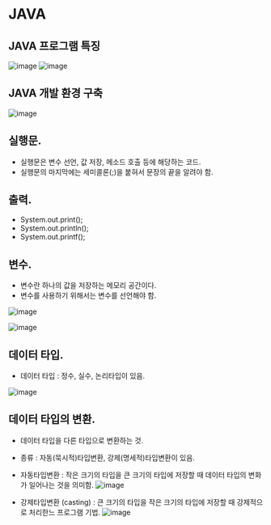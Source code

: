 # JAVA

## JAVA 프로그램 특징

![image](https://user-images.githubusercontent.com/120995529/208558464-4af80ffe-9b5b-40c8-b6ad-a63e2c54c98c.png)
![image](https://user-images.githubusercontent.com/120995529/208558744-9cf05334-6fe2-4087-89db-e39f0bf6b401.png)

## JAVA 개발 환경 구축

![image](https://user-images.githubusercontent.com/120995529/208558858-a09cf2af-4c78-4bf8-813f-5de7c0993932.png)


## 실행문.
- 실행문은 변수 선언, 값 저장, 메소드 호출 등에 해당하는 코드.
- 실행문의 마지막에는 세미콜론(;)을 붙혀서 문장의 끝을 알려야 함.

## 출력.
- System.out.print();
- System.out.println();
- System.out.printf();

## 변수.
- 변수란 하나의 값을 저장하는 메모리 공간이다.
- 변수를 사용하기 위해서는 변수를 선언해야 함.

![image](https://user-images.githubusercontent.com/120995529/208568371-c557de5f-3585-45b4-ac56-3093a686f246.png)

![image](https://user-images.githubusercontent.com/120995529/208568570-5a4bd872-e4d1-4d93-a795-3397ac310c5e.png)


## 데이터 타입.
- 데이터 타입 : 정수, 실수, 논리타입이 있음.

![image](https://user-images.githubusercontent.com/120995529/208568914-9a7adbe4-1428-4e77-bb0f-d1c709ea1e93.png)

## 데이터 타입의 변환.
- 데이터 타입을 다른 타입으로 변환하는 것.
- 종류 : 자동(묵시적)타입변환, 강제(명세적)타입변환이 있음.

- 자동타입변환 : 작은 크기의 타입을 큰 크기의 타입에 저장할 때 데이터 타입의 변화가 일어나는 것을 의미함.
![image](https://user-images.githubusercontent.com/120995529/208569226-77ef0638-835f-4130-b748-c08f04531b42.png)

- 강제타입변환 (casting) : 큰 크기의 타입을 작은 크기의 타입에 저장할 때 강제적으로 처리한느 프로그램 기법.
![image](https://user-images.githubusercontent.com/120995529/208569389-d39a7cd0-0396-4f7f-9a41-5272f170f58d.png)




